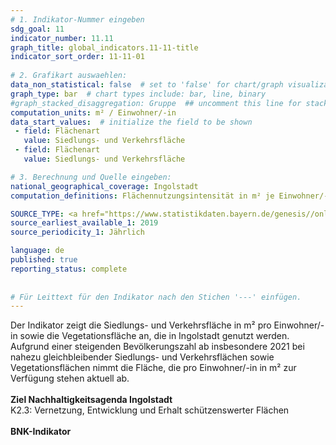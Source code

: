 ```yaml
---
# 1. Indikator-Nummer eingeben 
sdg_goal: 11 
indicator_number: 11.11
graph_title: global_indicators.11-11-title
indicator_sort_order: 11-11-01
 
# 2. Grafikart auswaehlen: 
data_non_statistical: false  # set to 'false' for chart/graph visualization 
graph_type: bar  # chart types include: bar, line, binary 
#graph_stacked_disaggregation: Gruppe  ## uncomment this line for stacked bars. eplace 'Geschlecht' with the field of aggregation. 
computation_units: m² / Einwohner/-in
data_start_values:  # initialize the field to be shown  
 - field: Flächenart 
   value: Siedlungs- und Verkehrsfläche 
 - field: Flächenart 
   value: Siedlungs- und Verkehrsfläche

# 3. Berechnung und Quelle eingeben: 
national_geographical_coverage: Ingolstadt 
computation_definitions: Flächennutzungsintensität in m² je Einwohner/-in

SOURCE_TYPE: <a href="https://www.statistikdaten.bayern.de/genesis//online?operation=table&code=33111-003r&bypass=true&levelindex=1&levelid=1680779324034#abreadcrumb">Bayerisches Landesamt für Statistik</a>  # data source  
source_earliest_available_1: 2019
source_periodicity_1: Jährlich

language: de   
published: true 
reporting_status: complete
 
 
# Für Leittext für den Indikator nach den Stichen '---' einfügen. 
---
```

Der Indikator zeigt die Siedlungs- und Verkehrsfläche in m² pro Einwohner/-in sowie die Vegetationsfläche an, die in Ingolstadt genutzt werden. Aufgrund einer steigenden Bevölkerungszahl ab insbesondere 2021 bei nahezu gleichbleibender Siedlungs- und Verkehrsflächen sowie Vegetationsflächen nimmt die Fläche, die pro Einwohner/-in in m² zur Verfügung stehen aktuell ab.  <br>
<br>
<b>Ziel Nachhaltigkeitsagenda Ingolstadt</b><br>
K2.3: Vernetzung, Entwicklung und Erhalt schützenswerter Flächen<br>
<br>
<b>BNK-Indikator</b>
